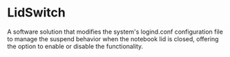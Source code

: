 # LidSwitch
A software solution that modifies the system's logind.conf configuration file to manage the suspend behavior when the notebook lid is closed, offering the option to enable or disable the functionality.
